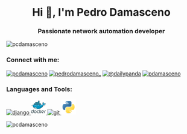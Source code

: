 <h1 align="center">Hi 👋, I'm Pedro Damasceno</h1>
<h3 align="center">Passionate network automation developer</h3>

<p align="left"> <img src="https://komarev.com/ghpvc/?username=pcdamasceno&label=Profile%20views&color=0e75b6&style=flat" alt="pcdamasceno" /> </p>

<h3 align="left">Connect with me:</h3>
<p align="left">
<a href="https://linkedin.com/in/pcdamasceno" target="blank"><img align="center" src="https://raw.githubusercontent.com/rahuldkjain/github-profile-readme-generator/master/src/images/icons/Social/linked-in-alt.svg" alt="pcdamasceno" height="30" width="40" /></a>
<a href="https://instagram.com/pedrodamasceno_" target="blank"><img align="center" src="https://raw.githubusercontent.com/rahuldkjain/github-profile-readme-generator/master/src/images/icons/Social/instagram.svg" alt="pedrodamasceno_" height="30" width="40" /></a>
<a href="https://medium.com/@dailypanda" target="blank"><img align="center" src="https://raw.githubusercontent.com/rahuldkjain/github-profile-readme-generator/master/src/images/icons/Social/medium.svg" alt="@dailypanda" height="30" width="40" /></a>
<a href="https://www.leetcode.com/pdamasceno" target="blank"><img align="center" src="https://raw.githubusercontent.com/rahuldkjain/github-profile-readme-generator/master/src/images/icons/Social/leet-code.svg" alt="pdamasceno" height="30" width="40" /></a>
</p>

<h3 align="left">Languages and Tools:</h3>
<p align="left"> <a href="https://www.djangoproject.com/" target="_blank" rel="noreferrer"> <img src="https://cdn.worldvectorlogo.com/logos/django.svg" alt="django" width="40" height="40"/> </a> <a href="https://www.docker.com/" target="_blank" rel="noreferrer"> <img src="https://raw.githubusercontent.com/devicons/devicon/master/icons/docker/docker-original-wordmark.svg" alt="docker" width="40" height="40"/> </a> <a href="https://git-scm.com/" target="_blank" rel="noreferrer"> <img src="https://www.vectorlogo.zone/logos/git-scm/git-scm-icon.svg" alt="git" width="40" height="40"/> </a> <a href="https://www.python.org" target="_blank" rel="noreferrer"> <img src="https://raw.githubusercontent.com/devicons/devicon/master/icons/python/python-original.svg" alt="python" width="40" height="40"/> </a> </p>

<p><img align="center" src="https://github-readme-streak-stats.herokuapp.com/?user=pcdamasceno&" alt="pcdamasceno" /></p>
